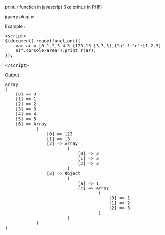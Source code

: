 print_r function in javascript (like print_r in PHP)

jquery plugins

Example :
<pre>
&lt;script&gt;
$(document).ready(function(){
	var ar = [0,1,2,3,4,5,[123,13,[3,3,3],{"a":1,"c":[1,2,3]}]];
	$(".console-area").print_r(ar);
});

&lt;/script&gt;
</pre>
<div class="console-area"></div>

Output :
<pre>
Array 
(
    [0] => 0
    [1] => 1
    [2] => 2
    [3] => 3
    [4] => 4
    [5] => 5
    [6] => Array 
            (
                [0] => 123
                [1] => 13
                [2] => Array 
                        (
                            [0] => 3
                            [1] => 3
                            [2] => 3
                        )
                [3] => Object 
                        (
                            [a] => 1
                            [c] => Array 
                                    (
                                        [0] => 1
                                        [1] => 2
                                        [2] => 3
                                    )
                        )
            )
)
</pre>